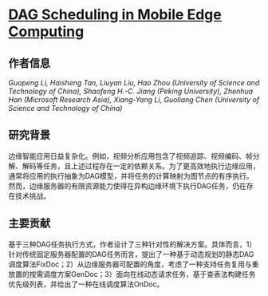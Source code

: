 # [DAG Scheduling in Mobile Edge Computing](https://doi.org/10.1145/3616374)

## 作者信息
*Guopeng Li, Haisheng Tan, Liuyan Liu, Hao Zhou (University of Science and Technology of China), Shaofeng H.-C. Jiang (Peking University), Zhenhua Han (Microsoft Research Asia), Xiang-Yang Li, Guoliang Chen (University of Science and Technology of China)*

## 研究背景
边缘智能应用日益复杂化。例如，视频分析应用包含了视频追踪、视频编码、帧分解、解码等任务，且上述过程存在一定的依赖关系。为了更高效地执行边缘应用，通常将应用的执行抽象为DAG模型，并将任务的计算映射为图节点的有序执行。然而，边缘服务器的有限资源能力使得在异构边缘环境下执行DAG任务，仍在存在技术挑战。

## 主要贡献
基于三种DAG任务执行方式，作者设计了三种针对性的解决方案。具体而言，1）针对传统固定服务器配置的DAG任务而言，提出了一种基于动态规划的静态DAG调度算法FixDoc；2）从边缘服务器可配置的角度，考虑了一种支持任务复用与重放置的按需调度方案GenDoc；3）面向在线动态请求任务，基于查表法构建任务优先级列表，并给出了一种在线调度算法OnDoc。